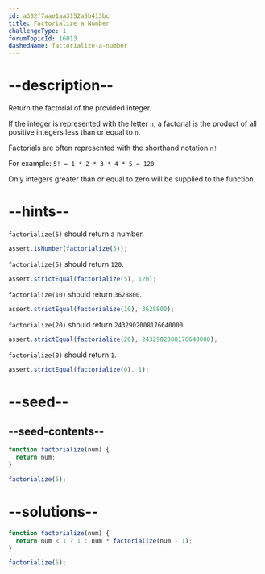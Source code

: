 ```yaml
---
id: a302f7aae1aa3152a5b413bc
title: Factorialize a Number
challengeType: 1
forumTopicId: 16013
dashedName: factorialize-a-number
---
```


# --description--

Return the factorial of the provided integer.

If the integer is represented with the letter `n`, a factorial is the product of all positive integers less than or equal to `n`.

Factorials are often represented with the shorthand notation `n!`

For example: `5! = 1 * 2 * 3 * 4 * 5 = 120`

Only integers greater than or equal to zero will be supplied to the function.

# --hints--

`factorialize(5)` should return a number.

```js
assert.isNumber(factorialize(5));
```

`factorialize(5)` should return `120`.

```js
assert.strictEqual(factorialize(5), 120);
```

`factorialize(10)` should return `3628800`.

```js
assert.strictEqual(factorialize(10), 3628800);
```

`factorialize(20)` should return `2432902008176640000`.

```js
assert.strictEqual(factorialize(20), 2432902008176640000);
```

`factorialize(0)` should return `1`.

```js
assert.strictEqual(factorialize(0), 1);
```

# --seed--

## --seed-contents--

```js
function factorialize(num) {
  return num;
}

factorialize(5);
```

# --solutions--

```js
function factorialize(num) {
  return num < 1 ? 1 : num * factorialize(num - 1);
}

factorialize(5);
```
